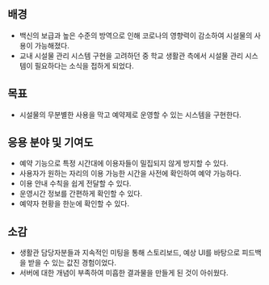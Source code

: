 배경
----
- 백신의 보급과 높은 수준의 방역으로 인해 코로나의 영향력이 감소하여 시설물의 사용이 가능해졌다.
- 교내 시설물 관리 시스템 구현을 고려하던 중 학교 생활관 측에서 시설물 관리 시스템이 필요하다는 소식을 접하게 되었다.

목표
----
- 시설물의 무분별한 사용을 막고 예약제로 운영할 수 있는 시스템을 구현한다.

응용 분야 및 기여도
----
- 예약 기능으로 특정 시간대에 이용자들이 밀집되지 않게 방지할 수 있다.
- 사용자가 원하는 자리의 이용 가능한 시간을 사전에 확인하여 예약 가능하다.
- 이용 안내 수칙을 쉽게 전달할 수 있다.
- 운영시간 정보를 간편하게 확인할 수 있다.
- 예약자 현황을 한눈에 확인할 수 있다.

소감
----
- 생활관 담당자분들과 지속적인 미팅을 통해 스토리보드, 예상 UI를 바탕으로 피드백을 받을 수 있는 값진 경험이었다.
- 서버에 대한 개념이 부족하여 미흡한 결과물을 만들게 된 것이 아쉬웠다.